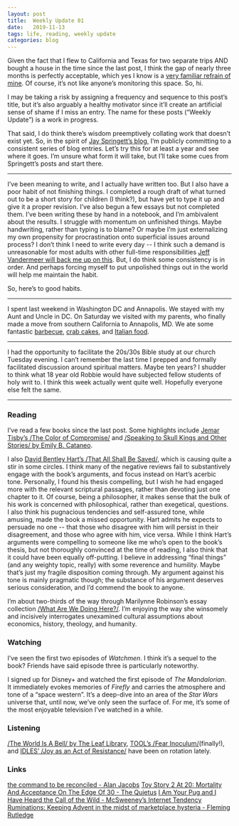 ```yaml
---
layout: post
title:  Weekly Update 01
date:   2019-11-13
tags: life, reading, weekly update
categories: blog
---
```


Given the fact that I flew to California and Texas for two separate trips AND bought a house in the time since the last post, I think the gap of nearly three months is perfectly acceptable, which yes I know is a [very familiar refrain of mine](https://robertsapunarich.com/blog/2019/06/22/june-update/). Of course, it’s not like anyone’s monitoring this space. So, hi.

I may be taking a risk by assigning a frequency and sequence to this post’s title, but it’s also arguably a healthy motivator since it’ll create an artificial sense of shame if I miss an entry. The name for these posts (“Weekly Update”) is a work in progress. 

That said, I do think there’s wisdom preemptively collating work that doesn’t exist yet. So, in the spirit of [Jay Springett’s blog](https://thejaymo.net/2019/09/21/101-it-was-simple-enough/), I’m publicly committing to a consistent series of blog entries. Let’s try this for at least a year and see where it goes. I’m unsure what form it will take, but I’ll take some cues from Springett’s posts and start there.

- - - -
I’ve been meaning to write, and I actually have written too. But I also have a poor habit of not finishing things. I completed a rough draft of what turned out to be a short story for children (I think?), but have yet to type it up and give it a proper revision. I’ve also begun a few essays but not completed them. I’ve been writing these by hand in a notebook, and I’m ambivalent about the results. I struggle with momentum on unfinished things. Maybe handwriting, rather than typing is to blame? Or maybe I’m just externalizing my own propensity for procrastination onto superficial issues around process? I don’t think I need to write every day -- I think such a demand is unreasonable for most adults with other full-time responsibilities [Jeff Vandermeer will back me up on this](https://chireviewofbooks.com/2018/03/05/8-writing-tips-from-jeff-vandermeer/?src=longreads). But, I do think some consistency is in order. And perhaps forcing myself to put unpolished things out in the world will help me maintain the habit.

So, here’s to good habits.

- - - -
I spent last weekend in Washington DC and Annapolis. We stayed with my Aunt and Uncle in DC. On Saturday we visited with my parents, who finally made a move from southern California to Annapolis, MD. We ate some fantastic [barbecue](https://duesouthdc.com/), [crab cakes](https://boatyardbarandgrill.com/), and [Italian food](https://www.sonomadc.com/). 

- - - -
I had the opportunity to facilitate the 20s/30s Bible study at our church Tuesday evening. I can’t remember the last time I prepped and formally facilitated discussion around spiritual matters. Maybe ten years? I shudder to think what 18 year old Robbie would have subjected fellow students of holy writ to. I think this week actually went quite well. Hopefully everyone else felt the same.

- - - -

### Reading

I’ve read a few books since the last post. Some highlights include [Jemar Tisby’s /The Color of Compromise/](https://www.indiebound.org/book/9780310597261) and [/Speaking to Skull Kings and Other Stories/ by Emily B. Cataneo](https://www.indiebound.org/book/9781945373619). 

I also [David Bentley Hart’s /That All Shall Be Saved/](https://www.indiebound.org/book/9780300246223), which is causing quite a stir in some circles. I think many of the negative reviews fail to substantively engage with the book’s arguments, and focus instead on Hart’s acerbic tone. Personally, I found his thesis compelling, but I wish he had engaged more with the relevant scriptural passages, rather than devoting just one chapter to it. Of course, being a philosopher, it makes sense that the bulk of his work is concerned with philosophical, rather than exegetical, questions. I also think his pugnacious tendencies and self-assured tone, while amusing, made the book a missed opportunity. Hart admits he expects to persuade no one -- that those who disagree with him will persist in their disagreement, and those who agree with him, vice versa. While I think Hart’s arguments were compelling to someone like me who’s open to the book’s thesis, but not thoroughly convinced at the time of reading, I also think that it could have been equally off-putting. I believe in addressing “final things” (and any weighty topic, really) with some reverence and humility. Maybe that’s just my fragile disposition coming through. My argument against his tone is mainly pragmatic though; the substance of his argument deserves serious consideration, and I’d commend the book to anyone.

I’m about two-thirds of the way through Marilynne Robinson’s essay collection [/What Are We Doing Here?/](https://www.indiebound.org/book/9781250310385). I’m enjoying the way she winsomely and incisively interrogates unexamined cultural assumptions about economics, history, theology, and humanity.

### Watching

I’ve seen the first two episodes of _Watchmen_. I think it’s a sequel to the book? Friends have said episode three is particularly noteworthy. 

I signed up for Disney+ and watched the first episode of _The Mandalorian_. It immediately evokes memories of _Firefly_ and carries the atmosphere and tone of a “space western”. It’s a deep-dive into an area of the _Star Wars_ universe that, until now, we’ve only seen the surface of. For me, it’s some of the most enjoyable television I’ve watched in a while.

### Listening

[/The World Is A Bell/ by The Leaf Library](https://theleaflibrary.bandcamp.com/album/the-world-is-a-bell), [TOOL’s /Fear Inoculum/](https://open.spotify.com/album/7acEciVtnuTzmwKptkjth5?si=P3T_-eYXTn-UnlhObWRVKw)(finally!), and [IDLES’ /Joy as an Act of Resistance/](https://idlesband.bandcamp.com/album/joy-as-an-act-of-resistance) have been on rotation lately.

### Links

[the command to be reconciled - Alan Jacobs](https://blog.ayjay.org/the-command-to-be-reconciled/)
[Toy Story 2 At 20: Mortality And Acceptance On The Edge Of 30 - The Quietus](https://thequietus.com/articles/27425-toy-story-2-anniversary)
[I Am Your Pug and I Have Heard the Call of the Wild - McSweeney’s Internet Tendency](https://www.mcsweeneys.net/articles/i-am-your-pug-and-i-have-heard-the-call-of-the-wild)
[Ruminations: Keeping Advent in the midst of marketplace hysteria - Fleming Rutledge](http://ruminations.generousorthodoxy.org/2019/11/keeping-advent-in-midst-of-marketplace.html?utm_source=feedburner&utm_medium=feed&utm_campaign=Feed%3A+ruminations+%28Ruminations%29) 
